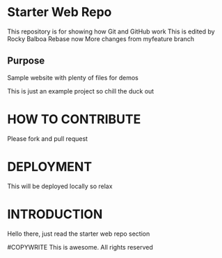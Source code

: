 # Starter Web Repo

This repository is for showing how Git and GitHub work
This is edited by Rocky Balboa
Rebase now
More changes from myfeature branch
## Purpose

Sample website with plenty of files for demos

This is just an example project so chill the duck out

# HOW TO CONTRIBUTE
Please fork and pull request

# DEPLOYMENT
This will be deployed locally so relax

# INTRODUCTION
Hello there, just read the starter web repo section

#COPYWRITE
This is awesome. All rights reserved